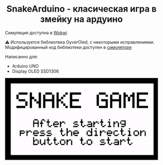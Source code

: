 <div id="header" align="center">
  <h1>SnakeArduino - класическая игра в змейку на ардуино</h1>
</div>

Симуляция доступна в [Wokwi](https://wokwi.com/projects/393708267657200641)

⚠️ Используется библиотека GyverOled, с некоторыми исправлениями. Модифицированный код библиотеки доступен в [симуляторе](https://wokwi.com/projects/393708267657200641)

Написанно для:
* Arduino UNO
* Display OLED SSD1306


<div id="header" align="center">
	<img src="https://github.com/BocmenDen/SnakeArduino/blob/main/Demo.gif?raw=true"/>
</div>
